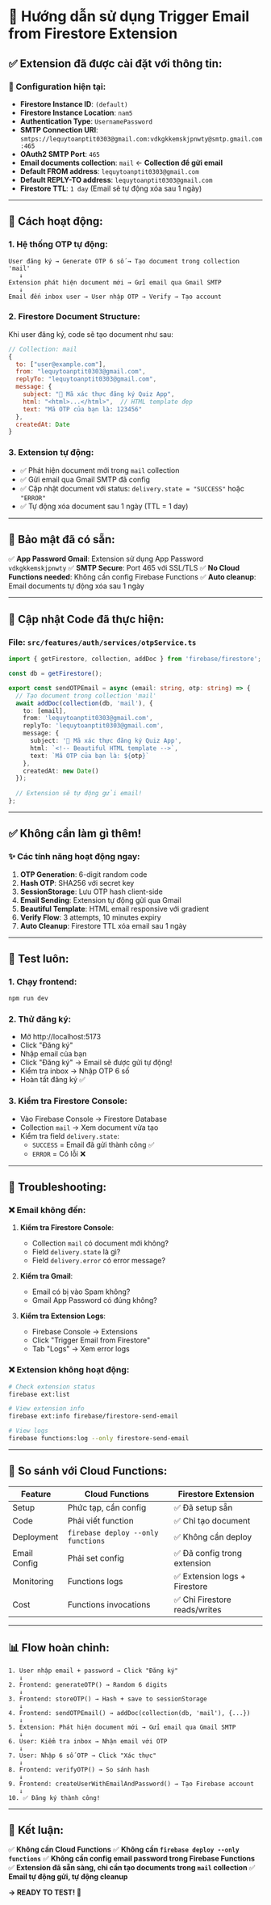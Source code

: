 # 📧 Hướng dẫn sử dụng Trigger Email from Firestore Extension

## ✅ Extension đã được cài đặt với thông tin:

### 🔧 Configuration hiện tại:

- **Firestore Instance ID**: `(default)`
- **Firestore Instance Location**: `nam5`
- **Authentication Type**: `UsernamePassword`
- **SMTP Connection URI**: `smtps://lequytoanptit0303@gmail.com:vdkgkkemskjpnwty@smtp.gmail.com:465`
- **OAuth2 SMTP Port**: `465`
- **Email documents collection**: `mail` ← **Collection để gửi email**
- **Default FROM address**: `lequytoanptit0303@gmail.com`
- **Default REPLY-TO address**: `lequytoanptit0303@gmail.com`
- **Firestore TTL**: `1 day` (Email sẽ tự động xóa sau 1 ngày)

---

## 🚀 Cách hoạt động:

### 1. **Hệ thống OTP tự động**:
```
User đăng ký → Generate OTP 6 số → Tạo document trong collection 'mail'
   ↓
Extension phát hiện document mới → Gửi email qua Gmail SMTP
   ↓
Email đến inbox user → User nhập OTP → Verify → Tạo account
```

### 2. **Firestore Document Structure**:
Khi user đăng ký, code sẽ tạo document như sau:

```javascript
// Collection: mail
{
  to: ["user@example.com"],
  from: "lequytoanptit0303@gmail.com",
  replyTo: "lequytoanptit0303@gmail.com",
  message: {
    subject: "🔐 Mã xác thực đăng ký Quiz App",
    html: "<html>...</html>",  // HTML template đẹp
    text: "Mã OTP của bạn là: 123456"
  },
  createdAt: Date
}
```

### 3. **Extension tự động**:
- ✅ Phát hiện document mới trong `mail` collection
- ✅ Gửi email qua Gmail SMTP đã config
- ✅ Cập nhật document với status: `delivery.state = "SUCCESS"` hoặc `"ERROR"`
- ✅ Tự động xóa document sau 1 ngày (TTL = 1 day)

---

## 🔐 Bảo mật đã có sẵn:

✅ **App Password Gmail**: Extension sử dụng App Password `vdkgkkemskjpnwty`
✅ **SMTP Secure**: Port 465 với SSL/TLS
✅ **No Cloud Functions needed**: Không cần config Firebase Functions
✅ **Auto cleanup**: Email documents tự động xóa sau 1 ngày

---

## 📝 Cập nhật Code đã thực hiện:

### File: `src/features/auth/services/otpService.ts`

```typescript
import { getFirestore, collection, addDoc } from 'firebase/firestore';

const db = getFirestore();

export const sendOTPEmail = async (email: string, otp: string) => {
  // Tạo document trong collection 'mail'
  await addDoc(collection(db, 'mail'), {
    to: [email],
    from: 'lequytoanptit0303@gmail.com',
    replyTo: 'lequytoanptit0303@gmail.com',
    message: {
      subject: '🔐 Mã xác thực đăng ký Quiz App',
      html: `<!-- Beautiful HTML template -->`,
      text: `Mã OTP của bạn là: ${otp}`
    },
    createdAt: new Date()
  });
  
  // Extension sẽ tự động gửi email!
};
```

---

## ✅ Không cần làm gì thêm!

### ✨ Các tính năng hoạt động ngay:

1. **OTP Generation**: 6-digit random code
2. **Hash OTP**: SHA256 với secret key
3. **SessionStorage**: Lưu OTP hash client-side
4. **Email Sending**: Extension tự động gửi qua Gmail
5. **Beautiful Template**: HTML email responsive với gradient
6. **Verify Flow**: 3 attempts, 10 minutes expiry
7. **Auto Cleanup**: Firestore TTL xóa email sau 1 ngày

---

## 🧪 Test luôn:

### 1. Chạy frontend:
```bash
npm run dev
```

### 2. Thử đăng ký:
- Mở http://localhost:5173
- Click "Đăng ký"
- Nhập email của bạn
- Click "Đăng ký" → Email sẽ được gửi tự động!
- Kiểm tra inbox → Nhập OTP 6 số
- Hoàn tất đăng ký ✅

### 3. Kiểm tra Firestore Console:
- Vào Firebase Console → Firestore Database
- Collection `mail` → Xem document vừa tạo
- Kiểm tra field `delivery.state`: 
  - `SUCCESS` = Email đã gửi thành công ✅
  - `ERROR` = Có lỗi ❌

---

## 🐛 Troubleshooting:

### ❌ Email không đến:

1. **Kiểm tra Firestore Console**:
   - Collection `mail` có document mới không?
   - Field `delivery.state` là gì?
   - Field `delivery.error` có error message?

2. **Kiểm tra Gmail**:
   - Email có bị vào Spam không?
   - Gmail App Password có đúng không?

3. **Kiểm tra Extension Logs**:
   - Firebase Console → Extensions
   - Click "Trigger Email from Firestore"
   - Tab "Logs" → Xem error logs

### ❌ Extension không hoạt động:

```bash
# Check extension status
firebase ext:list

# View extension info
firebase ext:info firebase/firestore-send-email

# View logs
firebase functions:log --only firestore-send-email
```

---

## 🎯 So sánh với Cloud Functions:

| Feature | Cloud Functions | Firestore Extension |
|---------|----------------|-------------------|
| Setup | Phức tạp, cần config | ✅ Đã setup sẵn |
| Code | Phải viết function | ✅ Chỉ tạo document |
| Deployment | `firebase deploy --only functions` | ✅ Không cần deploy |
| Email Config | Phải set config | ✅ Đã config trong extension |
| Monitoring | Functions logs | ✅ Extension logs + Firestore |
| Cost | Functions invocations | ✅ Chỉ Firestore reads/writes |

---

## 📊 Flow hoàn chỉnh:

```
1. User nhập email + password → Click "Đăng ký"
   ↓
2. Frontend: generateOTP() → Random 6 digits
   ↓
3. Frontend: storeOTP() → Hash + save to sessionStorage
   ↓
4. Frontend: sendOTPEmail() → addDoc(collection(db, 'mail'), {...})
   ↓
5. Extension: Phát hiện document mới → Gửi email qua Gmail SMTP
   ↓
6. User: Kiểm tra inbox → Nhận email với OTP
   ↓
7. User: Nhập 6 số OTP → Click "Xác thực"
   ↓
8. Frontend: verifyOTP() → So sánh hash
   ↓
9. Frontend: createUserWithEmailAndPassword() → Tạo Firebase account
   ↓
10. ✅ Đăng ký thành công!
```

---

## 🎉 Kết luận:

✅ **Không cần Cloud Functions**
✅ **Không cần `firebase deploy --only functions`**
✅ **Không cần config email password trong Firebase Functions**
✅ **Extension đã sẵn sàng, chỉ cần tạo documents trong `mail` collection**
✅ **Email tự động gửi, tự động cleanup**

**→ READY TO TEST! 🚀**
